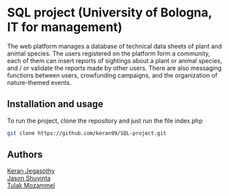 # SQL project (University of Bologna, IT for management)
The web platform manages a database of technical data sheets of plant and animal species. The users registered on the platform form a community, each of them can insert reports of sightings about a plant or animal species, and / or validate the reports made by other users. There are also messaging functions between users, crowfunding campaigns, and the organization of nature-themed events.

## Installation and usage
To run the project, clone the repository and just run the file index.php
```bash
git clone https://github.com/keran99/SQL-project.git
```

## Authors
[Keran Jegasothy](https://github.com/keran99) <br/>
[Jason Shuyinta](https://github.com/JasonShuyinta)  <br/>
[Tulak Mozammel](https://github.com/tulak97)
